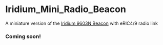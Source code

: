 # Iridium_Mini_Radio_Beacon


A miniature version of the [Iridium 9603N Beacon](https://github.com/PaulZC/Iridium_9603_Beacon) with eRIC4/9 radio link

### Coming soon!
